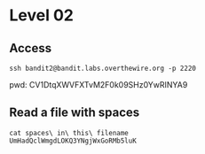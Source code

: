 # Level 02

## Access
```
ssh bandit2@bandit.labs.overthewire.org -p 2220
```
pwd: CV1DtqXWVFXTvM2F0k09SHz0YwRINYA9 

## Read a file with spaces
```
cat spaces\ in\ this\ filename 
UmHadQclWmgdLOKQ3YNgjWxGoRMb5luK
```
